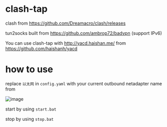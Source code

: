# clash-tap

clash from https://github.com/Dreamacro/clash/releases

tun2socks built from https://github.com/ambrop72/badvpn (support IPv6)

You can use clash-tap with http://yacd.haishan.me/ from https://github.com/haishanh/yacd

# how to use

replace `以太网` in `config.yaml` with your current outbound netadapter name from

![image](https://user-images.githubusercontent.com/23069451/79680340-49bf9980-8241-11ea-86e3-46e39b576867.png)

start by using `start.bat`

stop by using `stop.bat`
